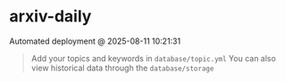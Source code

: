 # arxiv-daily
 Automated deployment @ 2025-08-11 10:21:31
> Add your topics and keywords in `database/topic.yml` 
> You can also view historical data through the `database/storage` 
